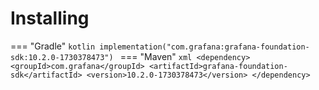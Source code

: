 # Installing

=== "Gradle"
    ```kotlin
    implementation("com.grafana:grafana-foundation-sdk:10.2.0-1730378473")
    ```
=== "Maven"
    ```xml
    <dependency>
        <groupId>com.grafana</groupId>
        <artifactId>grafana-foundation-sdk</artifactId>
        <version>10.2.0-1730378473</version>
    </dependency>
    ```
